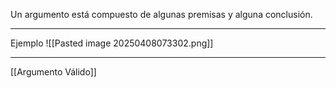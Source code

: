 Un argumento está compuesto de algunas premisas y alguna conclusión.
***
Ejemplo
![[Pasted image 20250408073302.png]]
***
[[Argumento Válido]]
 